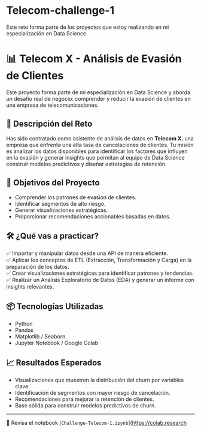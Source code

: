 # Telecom-challenge-1
Este reto forma parte de los proyectos que estoy realizando en mi especialización en Data Science.

# 📊 Telecom X - Análisis de Evasión de Clientes

Este proyecto forma parte de mi especialización en Data Science y aborda un desafío real de negocio: comprender y reducir la evasión de clientes en una empresa de telecomunicaciones.

## 🧠 Descripción del Reto

Has sido contratado como asistente de análisis de datos en **Telecom X**, una empresa que enfrenta una alta tasa de cancelaciones de clientes. Tu misión es analizar los datos disponibles para identificar los factores que influyen en la evasión y generar insights que permitan al equipo de Data Science construir modelos predictivos y diseñar estrategias de retención.

## 🎯 Objetivos del Proyecto

- Comprender los patrones de evasión de clientes.
- Identificar segmentos de alto riesgo.
- Generar visualizaciones estratégicas.
- Proporcionar recomendaciones accionables basadas en datos.

## 🛠️ ¿Qué vas a practicar?

✅ Importar y manipular datos desde una API de manera eficiente.  
✅ Aplicar los conceptos de ETL (Extracción, Transformación y Carga) en la preparación de los datos.  
✅ Crear visualizaciones estratégicas para identificar patrones y tendencias.  
✅ Realizar un Análisis Exploratorio de Datos (EDA) y generar un informe con insights relevantes.

## 📦 Tecnologías Utilizadas

- Python
- Pandas
- Matplotlib / Seaborn
- Jupyter Notebook / Google Colab

## 📈 Resultados Esperados

- Visualizaciones que muestren la distribución del churn por variables clave.
- Identificación de segmentos con mayor riesgo de cancelación.
- Recomendaciones para mejorar la retención de clientes.
- Base sólida para construir modelos predictivos de churn.

---

📁 Revisa el notebook [`Challenge-Telecom-1.ipynb`](https://colab.research

